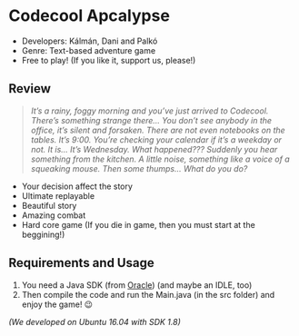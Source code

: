 # Codecool Apcalypse

* Developers: Kálmán, Dani and Palkó
* Genre: Text-based adventure game
* Free to play! (If you like it, support us, please!)

## Review

>*It’s a rainy, foggy morning and you’ve just arrived to Codecool. There’s something strange there…
>You don’t see anybody in the office, it’s silent and forsaken. There are not even notebooks on the tables. It’s 9:00. You’re checking your calendar if it’s a weekday or not. It is… It’s Wednesday.
>What happened???
>Suddenly you hear something from the kitchen. A little noise, something like a voice of a squeaking  mouse. Then some thumps…
>What do you do?*

* Your decision affect the story
* Ultimate replayable
* Beautiful story
* Amazing combat
* Hard core game (If you die in game, then you must start at the beggining!)

## Requirements and Usage
1. You need a Java SDK (from [Oracle](https://www.oracle.com)) (and maybe an IDLE, too)
2. Then compile the code and run the Main.java (in the src folder) and enjoy the game! :wink:

_(We developed on Ubuntu 16.04 with SDK 1.8)_
